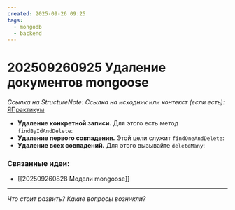 ```yaml
---
created: 2025-09-26 09:25
tags:
  - mongodb
  - backend
---
```

# 202509260925 Удаление документов mongoose

*Ссылка на StructureNote:* 
*Ссылка на исходник или контекст (если есть):* [ЯПрактикум](https://practicum.yandex.ru/learn/backend-nodejs/courses/16b47298-e20d-4fde-9619-1ab305039a00/sprints/564238/topics/a4928f0d-5f69-4053-bea3-fa90d3a2a89f/lessons/0964829b-5b6d-4372-b84d-44a076b97b5a/)

- **Удаление конкретной записи.** Для этого есть метод `findByIdAndDelete`:
- **Удаление первого совпадения.** Этой цели служит `findOneAndDelete`:
- **Удаление всех совпадений.** Для этого вызывайте `deleteMany`:

### Связанные идеи:

* [[202509260828 Модели mongoose]]
---

*Что стоит развить? Какие вопросы возникли?*
